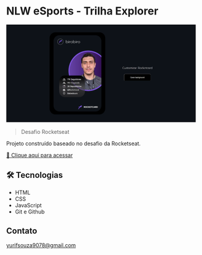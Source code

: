 # NLW eSports - Trilha Explorer

![preview](./assets/print.png)

> Desafio Rocketseat

Projeto construído baseado no desafio da Rocketseat.

[🔗 Clique aqui para acessar](https://app.rocketseat.com.br/discover/challenges/rocketcard)

## 🛠 Tecnologias

- HTML
- CSS
- JavaScript
- Git e Github

## Contato

yurifsouza9078@gmail.com